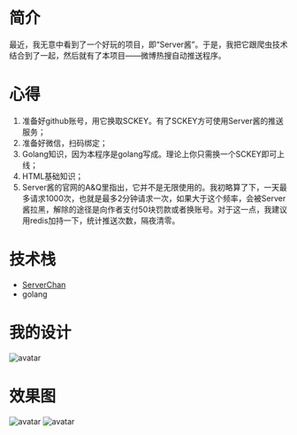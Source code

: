 # 简介
最近，我无意中看到了一个好玩的项目，即“Server酱”。于是，我把它跟爬虫技术结合到了一起，然后就有了本项目——微博热搜自动推送程序。

# 心得
1. 准备好github账号，用它换取SCKEY。有了SCKEY方可使用Server酱的推送服务；
2. 准备好微信，扫码绑定；
3. Golang知识，因为本程序是golang写成。理论上你只需换一个SCKEY即可上线；
4. HTML基础知识；
5. Server酱的官网的A&Q里指出，它并不是无限使用的。我初略算了下，一天最多请求1000次，也就是最多2分钟请求一次，如果大于这个频率，会被Server酱拉黑，解除的途径是向作者支付50块罚款或者换账号。对于这一点，我建议用redis加持一下，统计推送次数，隔夜清零。

# 技术栈
- [ServerChan](http://sc.ftqq.com/3.version)
- golang

# 我的设计
![avatar](https://github.com/wltos/project/tree/feature/WeiBoTop/20200502_01.png)

# 效果图
![avatar](https://github.com/wltos/project/tree/feature/WeiBoTop/20200502_02.png)
![avatar](https://github.com/wltos/project/tree/feature/WeiBoTop/20200502_03.png)
